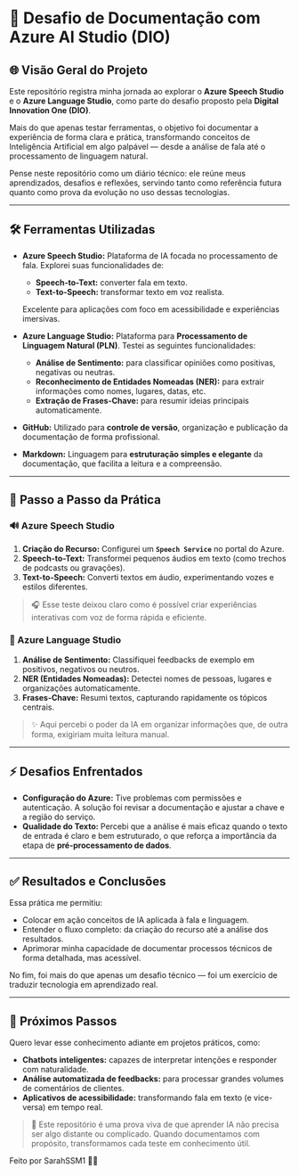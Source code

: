 # 🚀 Desafio de Documentação com Azure AI Studio (DIO)

## 🌐 Visão Geral do Projeto
Este repositório registra minha jornada ao explorar o **Azure Speech Studio** e o **Azure Language Studio**, como parte do desafio proposto pela **Digital Innovation One (DIO)**.

Mais do que apenas testar ferramentas, o objetivo foi documentar a experiência de forma clara e prática, transformando conceitos de Inteligência Artificial em algo palpável — desde a análise de fala até o processamento de linguagem natural.

Pense neste repositório como um diário técnico: ele reúne meus aprendizados, desafios e reflexões, servindo tanto como referência futura quanto como prova da evolução no uso dessas tecnologias.

---

## 🛠️ Ferramentas Utilizadas
* **Azure Speech Studio:** Plataforma de IA focada no processamento de fala. Explorei suas funcionalidades de:
    * **Speech-to-Text:** converter fala em texto.
    * **Text-to-Speech:** transformar texto em voz realista.

    Excelente para aplicações com foco em acessibilidade e experiências imersivas.

* **Azure Language Studio:** Plataforma para **Processamento de Linguagem Natural (PLN)**. Testei as seguintes funcionalidades:
    * **Análise de Sentimento:** para classificar opiniões como positivas, negativas ou neutras.
    * **Reconhecimento de Entidades Nomeadas (NER):** para extrair informações como nomes, lugares, datas, etc.
    * **Extração de Frases-Chave:** para resumir ideias principais automaticamente.

* **GitHub:** Utilizado para **controle de versão**, organização e publicação da documentação de forma profissional.

* **Markdown:** Linguagem para **estruturação simples e elegante** da documentação, que facilita a leitura e a compreensão.

---

## 🧩 Passo a Passo da Prática

### 🔊 Azure Speech Studio
1.  **Criação do Recurso:** Configurei um **`Speech Service`** no portal do Azure.
2.  **Speech-to-Text:** Transformei pequenos áudios em texto (como trechos de podcasts ou gravações).
3.  **Text-to-Speech:** Converti textos em áudio, experimentando vozes e estilos diferentes.

> 🎧 Esse teste deixou claro como é possível criar experiências interativas com voz de forma rápida e eficiente.

### 📖 Azure Language Studio
1.  **Análise de Sentimento:** Classifiquei feedbacks de exemplo em positivos, negativos ou neutros.
2.  **NER (Entidades Nomeadas):** Detectei nomes de pessoas, lugares e organizações automaticamente.
3.  **Frases-Chave:** Resumi textos, capturando rapidamente os tópicos centrais.

> ✨ Aqui percebi o poder da IA em organizar informações que, de outra forma, exigiriam muita leitura manual.

---

## ⚡ Desafios Enfrentados
* **Configuração do Azure:** Tive problemas com permissões e autenticação. A solução foi revisar a documentação e ajustar a chave e a região do serviço.
* **Qualidade do Texto:** Percebi que a análise é mais eficaz quando o texto de entrada é claro e bem estruturado, o que reforça a importância da etapa de **pré-processamento de dados**.

---

## ✅ Resultados e Conclusões
Essa prática me permitiu:
* Colocar em ação conceitos de IA aplicada à fala e linguagem.
* Entender o fluxo completo: da criação do recurso até a análise dos resultados.
* Aprimorar minha capacidade de documentar processos técnicos de forma detalhada, mas acessível.

No fim, foi mais do que apenas um desafio técnico — foi um exercício de traduzir tecnologia em aprendizado real.

---

## 🔮 Próximos Passos
Quero levar esse conhecimento adiante em projetos práticos, como:
* **Chatbots inteligentes:** capazes de interpretar intenções e responder com naturalidade.
* **Análise automatizada de feedbacks:** para processar grandes volumes de comentários de clientes.
* **Aplicativos de acessibilidade:** transformando fala em texto (e vice-versa) em tempo real.

> 📌 Este repositório é uma prova viva de que aprender IA não precisa ser algo distante ou complicado. Quando documentamos com propósito, transformamos cada teste em conhecimento útil.

Feito por SarahSSM1 💜✨
